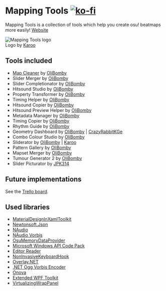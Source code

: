# Mapping Tools [![ko-fi](https://ko-fi.com/img/githubbutton_sm.svg)](https://ko-fi.com/V7V2HPH5F)

Mapping Tools is a collection of tools which help you create osu! beatmaps more easily! 
[Website](https://mappingtools.github.io/)


<p align="left">
  <img src="https://i.imgur.com/7JqvlNY.png" alt="Mapping Tools logo"/>
  <br/>Logo by <a href="https://osu.ppy.sh/users/1882522">Karoo</a>
</p>

## Tools included
- [Map Cleaner](https://github.com/OliBomby/Map-Cleaner) by [OliBomby](https://github.com/OliBomby) 
- Slider Merger by [OliBomby](https://github.com/OliBomby) 
- Slider Completionator by [OliBomby](https://github.com/OliBomby) 
- Hitsound Studio by [OliBomby](https://github.com/OliBomby) 
- Property Transformer by [OliBomby](https://github.com/OliBomby) 
- Timing Helper by [OliBomby](https://github.com/OliBomby) 
- Hitsound Copier by [OliBomby](https://github.com/OliBomby) 
- Hitsound Preview Helper by [OliBomby](https://github.com/OliBomby) 
- Metadata Manager by [OliBomby](https://github.com/OliBomby)
- Timing Copier by [OliBomby](https://github.com/OliBomby)
- Rhythm Guide by [OliBomby](https://github.com/OliBomby)
- Geometry Dashboard by [OliBomby](https://github.com/OliBomby) | [CrazyRabbitKGe](https://github.com/CrazyRabbitKGe)
- Combo Colour Studio by [OliBomby](https://github.com/OliBomby)
- Sliderator by [OliBomby](https://github.com/OliBomby) | [Karoo](https://github.com/Karoo13)
- Pattern Gallery by [OliBomby](https://github.com/OliBomby)
- Mapset Merger by [OliBomby](https://github.com/OliBomby)
- Tumour Generator 2 by [OliBomby](https://github.com/OliBomby)
- Slider Picturator by [JPK314](https://github.com/JPK314)

## Future implementations
See the [Trello board](https://trello.com/b/iTmmw3eP/mapping-tools).

## Used libraries
- [MaterialDesignInXamlToolkit](https://github.com/MaterialDesignInXAML/MaterialDesignInXamlToolkit)
- [Newtonsoft.Json](https://github.com/JamesNK/Newtonsoft.Json)
- [NAudio](https://github.com/naudio/NAudio)
- [NAudio Vorbis](https://github.com/naudio/Vorbis)
- [OsuMemoryDataProvider](https://github.com/Piotrekol)
- [Microsoft Windows API Code Pack](https://github.com/aybe/Windows-API-Code-Pack-1.1)
- [Editor Reader](https://github.com/Karoo13/EditorReader)
- [NonInvasiveKeyboardHook](https://github.com/kfirprods/NonInvasiveKeyboardHook)
- [Overlay.NET](https://github.com/lolp1/Overlay.NET)
- [.NET Ogg Vorbis Encoder](https://github.com/SteveLillis/.NET-Ogg-Vorbis-Encoder)
- [Onova](https://github.com/Tyrrrz/Onova)
- [Extended WPF Toolkit](https://github.com/xceedsoftware/wpftoolkit)
- [VirtualizingWrapPanel](https://github.com/sbaeumlisberger/VirtualizingWrapPanel)

